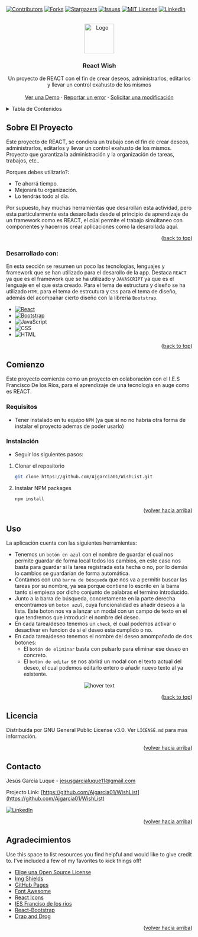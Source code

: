 
<a name="readme-top"></a>

[![Contributors][contributors-shield]][contributors-url]
[![Forks][forks-shield]][forks-url]
[![Stargazers][stars-shield]][stars-url]
[![Issues][issues-shield]][issues-url]
[![MIT License][license-shield]][license-url]
[![LinkedIn][linkedin-shield]][linkedin-url]



<!-- PROJECT LOGO -->
<br />
<div align="center">
  <a href="https://github.com/othneildrew/Best-README-Template">
    <img src="https://upload.wikimedia.org/wikipedia/commons/thumb/8/87/Toicon-icon-fandom-wish.svg/1024px-Toicon-icon-fandom-wish.svg.png" alt="Logo" width="80" height="80">
  </a>

  <h3 align="center">React Wish</h3>

  <p align="center">
    Un proyecto de REACT con el fin de crear deseos, administrarlos, editarlos y llevar un control exahusto de los mismos
    <br />
    <br />
    <a href="https://i.postimg.cc/XYrYwPWH/imagen.png">Ver una Demo</a>
    ·
    <a href="https://github.com/Ajgarcia01/WishList/issues">Reportar un error</a>
    ·
    <a href="https://github.com/Ajgarcia01/WishList/issues">Solicitar una modificación</a>
  </p>
</div>



<!-- TABLE OF CONTENTS -->
<details>
  <summary>Tabla de Contenidos</summary>
  <ol>
    <li>
      <a href="#about-the-project">Sobre el proyecto</a>
      <ul>
        <li><a href="#built-with">Desarollado con:</a></li>
      </ul>
    </li>
    <li>
      <a href="#getting-started">Comienzo</a>
      <ul>
        <li><a href="#prerequisites">Requisitos</a></li>
        <li><a href="#installation">Instalaciones</a></li>
      </ul>
    </li>
    <li><a href="#usage">Uso</a></li>
    <li><a href="#license">License</a></li>
    <li><a href="#contact">Contacto</a></li>
    <li><a href="#acknowledgments">Agradecimientos</a></li>
  </ol>
</details>



<!-- ABOUT THE PROJECT -->
## Sobre El Proyecto

Este proyecto de REACT, se condiera un trabajo con el fin de crear deseos, administrarlos, editarlos y llevar un control exahusto de los mismos. Proyecto que garantiza la administración y la organización de tareas, trabajos, etc..

Porques debes utilizarlo?:
* Te ahorrá tiempo.
* Mejorará tu organización.
* Lo tendrás todo al día.

Por supuesto, hay muchas herramientas que desarollan esta actividad, pero esta particularmente esta desarollada desde el principio de aprendizaje de un framework como es REACT, el cúal permite el trabajo simúltaneo con componentes y hacernos crear aplicaciones como la desarollada aquí.

<p align="right">(<a href="#readme-top">back to top</a>)</p>


### Desarrollado con:

En esta sección se resumen un poco las tecnologías, lenguajes y framework que se han utilizado para el desarollo de la app. Destaca `REACT` ya que es el framework que se ha utilizado y `JAVASCRIPT` ya que es el lenguaje en el que esta creado. Para el tema de estructura y diseño se ha utilizado `HTML` para el tema de estrcutura y `CSS` para el tema de diseño, además del acompañar cierto diseño con la libreria `Bootstrap`.

* [![React][React.js]][React-url]
* [![Bootstrap][Bootstrap.com]][Bootstrap-url]
* ![JavaScript](https://img.shields.io/badge/-JavaScript-05122A?style=flat&logo=javascript)&nbsp;
* ![CSS](https://img.shields.io/badge/-CSS-05122A?style=flat&logo=CSS3&logoColor=1572B6)&nbsp;
* ![HTML](https://img.shields.io/badge/-HTML-05122A?style=flat&logo=HTML5)&nbsp;

<p align="right">(<a href="#readme-top">back to top</a>)</p>



<!-- GETTING STARTED -->
## Comienzo

Este proyecto comienza como un proyecto en colaboración con el I.E.S Francisco De los Ríos, para el aprendizaje de una tecnología en auge como es REACT.

### Requisitos
* Tener instalado en tu equipo `NPM` (ya que si no no habría otra forma de instalar el proyecto ademas de poder usarlo)

### Instalación
* Seguir los siguientes pasos:

1. Clonar el repositorio
   ```sh
   git clone https://github.com/Ajgarcia01/WishList.git
   ```
2. Instalar NPM packages
   ```sh
   npm install
   ```

<p align="right">(<a href="#readme-top">volver hacia arriba</a>)</p>



<!-- USAGE EXAMPLES -->
## Uso

La aplicación cuenta con las siguientes herramientas:
* Tenemos un `botón en azul` con el nombre de guardar el cual nos permite guardar de forma local todos los cambios, en este caso nos basta para guardar si la tarea        registrada esta hecha o no, por lo demás lo cambios se guardarían de forma automática.
* Contamos con una `barra de búsqueda` que nos va a permitir buscar las tareas por su nombre, ya sea porque contiene lo escrito en la barra tanto si empieza por dicho conjunto de palabras el termino introducido.
* Junto a la barra de búsqueda, concretamente en la parte derecha encontramos un `boton azul`, cuya funcionalidad es añadir deseos a la lista. Este boton nos va a lanzar un modal con un campo de texto en el que tendremos que introducir el nombre del deseo.
* En cada tarea/deseo tenemos un `check`, el cual podemos activar o desactivar en funcion de si el deseo esta cumplido o no.
* En cada tarea/deseo tenemos el nombre del deseo amompañado de dos botones:
    * El `botón de eliminar` basta con pulsarlo para eliminar ese deseo en concreto.
    * El `botón de editar` se nos abrirá un modal con el texto actual del deseo, el cual podemos editarlo entero o añadir nuevo texto al ya existente.   

<p align="center">
  <img src="https://i.postimg.cc/XYrYwPWH/imagen.png" title="hover text">
</p>

<p align="right">(<a href="#readme-top">back to top</a>)</p>




<!-- LICENSE -->
## Licencia

Distribuida por GNU General Public License v3.0. Ver `LICENSE.md` para mas información.

<p align="right">(<a href="#readme-top">volver hacia arriba</a>)</p>



<!-- CONTACT -->
## Contacto

Jesús García Luque - jesusgarcialuque11@gmail.com

Projecto Link: [https://github.com/Ajgarcia01/WishList](https://github.com/Ajgarcia01/WishList)

[![LinkedIn][linkedin-shield]][linkedin-url]

<p align="right">(<a href="#readme-top">volver hacia arriba</a>)</p>



<!-- ACKNOWLEDGMENTS -->
## Agradecimientos

Use this space to list resources you find helpful and would like to give credit to. I've included a few of my favorites to kick things off!

* [Elige una Open Source License](https://choosealicense.com)
* [Img Shields](https://shields.io)
* [GitHub Pages](https://pages.github.com)
* [Font Awesome](https://fontawesome.com)
* [React Icons](https://react-icons.github.io/react-icons/search)
* [IES Franciso de los rios](https://www.iesfranciscodelosrios.es)
* [React-Bootstrap](https://react-bootstrap.github.io)
* [Drap and Drog](https://github.com/thebikashweb/react-drag-drop-without-library)
<p align="right">(<a href="#readme-top">volver hacia arriba</a>)</p>



<!-- MARKDOWN LINKS & IMAGES -->
[contributors-shield]: https://img.shields.io/github/contributors/othneildrew/Best-README-Template.svg?style=for-the-badge
[contributors-url]: https://github.com/Ajgarcia01/WishList/graphs/contributors
[forks-shield]: https://img.shields.io/github/forks/othneildrew/Best-README-Template.svg?style=for-the-badge
[forks-url]: https://github.com/Ajgarcia01/WishList/network/members
[stars-shield]: https://img.shields.io/github/stars/othneildrew/Best-README-Template.svg?style=for-the-badge
[stars-url]: https://github.com/Ajgarcia01/WishList/stargazers
[issues-shield]: https://img.shields.io/github/issues/othneildrew/Best-README-Template.svg?style=for-the-badge
[issues-url]: https://github.com/Ajgarcia01/WishList/issues
[license-shield]: https://img.shields.io/github/license/othneildrew/Best-README-Template.svg?style=for-the-badge
[license-url]: https://github.com/Ajgarcia01/WishList/blob/main/LICENSE.md
[linkedin-shield]: https://img.shields.io/badge/-LinkedIn-black.svg?style=for-the-badge&logo=linkedin&colorB=555
[linkedin-url]: https://linkedin.com/in/jgl11
[React.js]: https://img.shields.io/badge/React-20232A?style=for-the-badge&logo=react&logoColor=61DAFB
[React-url]: https://reactjs.org/
[Bootstrap.com]: https://img.shields.io/badge/Bootstrap-563D7C?style=for-the-badge&logo=bootstrap&logoColor=white
[Bootstrap-url]: https://getbootstrap.com
